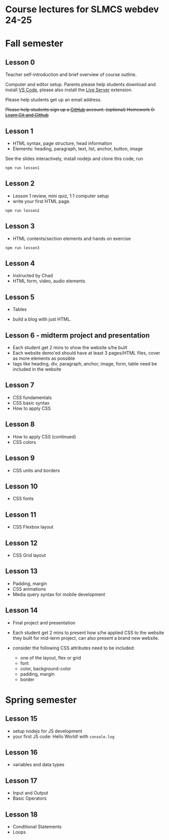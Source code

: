 
# Course lectures for SLMCS webdev 24-25

# Fall semester

## Lesson 0

Teacher self-introduction and brief overview of course outline.

Computer and editor setup. Parents please help students download and install [VS Code](https://code.visualstudio.com/download), please also install the [Live Server](https://marketplace.visualstudio.com/items?itemName=ritwickdey.LiveServer) extension.


Please help students get up an email address.

<span style="text-decoration: line-through"> Please help students sign up a [GitHub](https://github.com/) account.
(optional) Homework 0: [Learn Git and Github](https://classroom.github.com/a/2jR2W7GG)
</span>

## Lesson 1

* HTML syntax, page structure, head information
* Elements: heading, paragraph, text, list, anchor, button, image

See the slides interactively, install nodejs and clone this code, run

```shell
npm run lesson1
```

## Lesson 2

* Lesson 1 review, mini quiz, 1:1 computer setup
* write your first HTML page.

```shell
npm run lesson2
```

## Lesson 3

* HTML contents/section elements and hands on exercise

```shell
npm run lesson3
```

## Lesson 4

* Instructed by Chad
* HTML form, video, audio elements

## Lesson 5

* Tables

* build a blog with just HTML.

## Lesson 6 - midterm project and presentation

* Each student get 2 mins to show the website s/he built
* Each website demo'ed should have at least 3 pages/HTML files, cover as more elements as possible
* tags like heading, div, paragraph, anchor, image, form, table need be included in the website

## Lesson 7

* CSS fundamentals
* CSS basic syntax
* How to apply CSS

## Lesson 8

* How to apply CSS (continued)
* CSS colors

## Lesson 9

* CSS units and borders

## Lesson 10

* CSS fonts

## Lesson 11

* CSS Flexbox layout

## Lesson 12

* CSS Grid layout

## Lesson 13

* Padding, margin
* CSS animations
* Media query syntax for mobile development

## Lesson 14

* Final project and presentation
* Each student get 2 mins to present how s/he applied CSS to the website they built for mid-term project, can also present a brand new website.
* consider the following CSS attributes need to be included:

    * one of the layout, flex or grid
    * font
    * color, background-color
    * padding, margin
    * border


# Spring semester

## Lesson 15

* setup nodejs for JS development
* your first JS code: Hello World! with `console.log`

## Lesson 16

* variables and data types

## Lesson 17

* Input and Output
* Basic Operators

## Lesson 18

* Conditional Statements
* Loops

